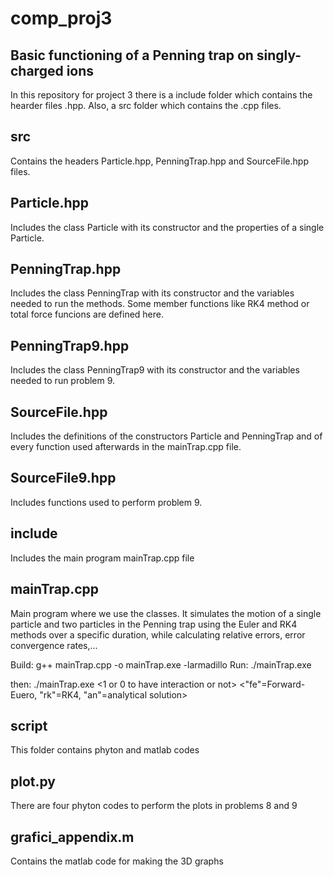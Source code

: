 # comp_proj3


Basic functioning of a Penning trap on singly-charged ions
---------------------------
In this repository for project 3 there is a include folder which contains the hearder files .hpp. Also, a src folder which contains the .cpp files.

src
------------
Contains the headers Particle.hpp, PenningTrap.hpp and SourceFile.hpp files.

Particle.hpp
---------------
Includes the class Particle with its constructor and the properties of a single Particle.

PenningTrap.hpp
---------------
Includes the class PenningTrap with its constructor and the variables needed to run the methods. Some member functions like RK4 method or total force funcions are defined here.

PenningTrap9.hpp
---------------
Includes the class PenningTrap9 with its constructor and the variables needed to run problem 9. 

SourceFile.hpp
------------
Includes the definitions of the constructors Particle and PenningTrap and of every function used afterwards in the mainTrap.cpp file.


SourceFile9.hpp
------------
Includes functions used to perform problem 9.

include
------------
Includes the main program mainTrap.cpp file

mainTrap.cpp
------------
Main program where we use the classes. It simulates the motion of a single particle and two particles in the Penning trap using the Euler and RK4 methods over a specific duration, while calculating relative errors, error convergence rates,...

Build: g++ mainTrap.cpp -o mainTrap.exe -larmadillo 
Run: ./mainTrap.exe 

then: ./mainTrap.exe <1 or 0 to have interaction or not> <integer number of steps> <\"fe\"=Forward-Euero, \"rk\"=RK4, \"an\"=analytical solution>

script
------------
This folder contains phyton and matlab codes 

plot.py
------------
There are four phyton codes to perform the plots in problems 8 and 9

grafici_appendix.m
------------
Contains the matlab code for making the 3D graphs 




